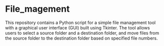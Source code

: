 # File_magement
This repository contains a Python script for a simple file management tool with a graphical user interface (GUI) built using Tkinter. The tool allows users to select a source folder and a destination folder, and move files from the source folder to the destination folder based on specified file numbers.
